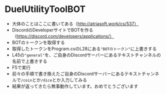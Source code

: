 ﻿# DuelUtilityToolBOT
- 大体のことはここに書いてある（http://atriasoft.work/cs/537）
- DiscordのDeveloperサイトでBOTを作る（https://discord.com/developers/applications/）
- BOTのトークンを取得する
- 取得したトークンをProgram.csのL28にある`"BOTのトークン"`に上書きする
- L45の`"general"`を、ご自身のDiscordサーバーにあるテキストチャンネルの名前で上書きする
- F5で実行
- 前々の手順で書き換えたご自身のDiscordサーバーにあるテキストチャンネルで`/coin`とか`/dice`とか入力してみる
- 結果が返ってきたら無事動作しています。おめでとうございます
